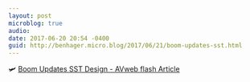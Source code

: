 ```yaml
---
layout: post
microblog: true
audio: 
date: 2017-06-20 20:54 -0400
guid: http://benhager.micro.blog/2017/06/21/boom-updates-sst.html
---
```

🛩 [Boom Updates SST Design - AVweb flash Article](https://www.avweb.com/avwebflash/news/Boom-Updates-SST-Design-229165-1.html)
